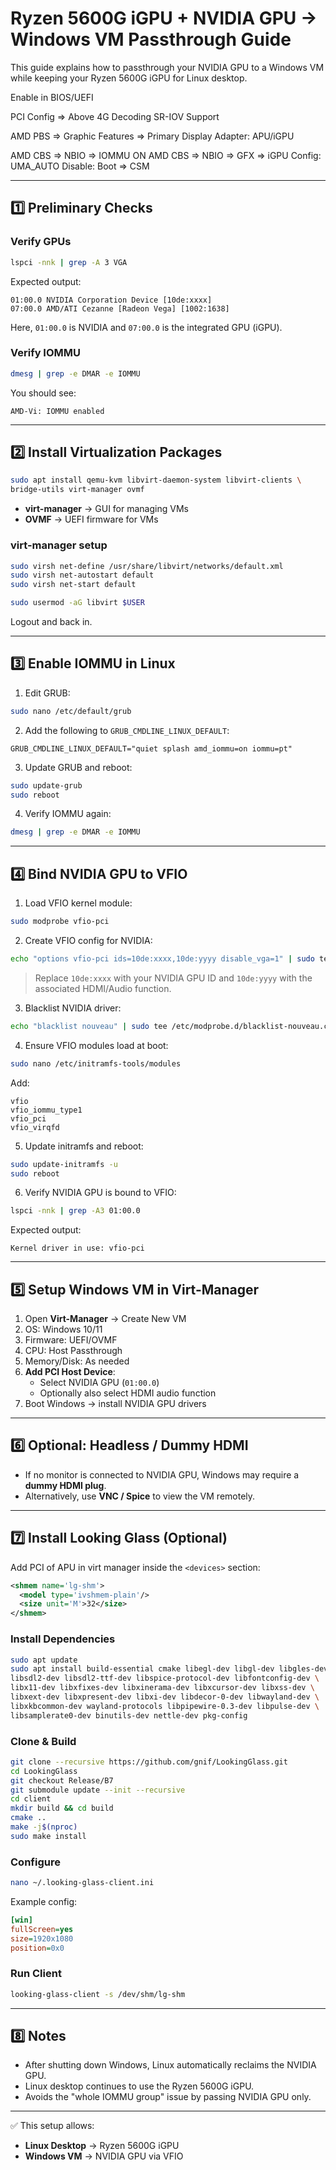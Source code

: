 
# Ryzen 5600G iGPU + NVIDIA GPU → Windows VM Passthrough Guide

This guide explains how to passthrough your NVIDIA GPU to a Windows VM while keeping your Ryzen 5600G iGPU for Linux desktop.


Enable in BIOS/UEFI

PCI Config => 
Above 4G Decoding
SR-IOV Support

AMD PBS => Graphic Features => Primary Display Adapter: APU/iGPU

AMD CBS => NBIO => IOMMU ON
AMD CBS => NBIO => GFX =>  iGPU Config: UMA_AUTO
Disable: Boot => CSM

---

## 1️⃣ Preliminary Checks

### Verify GPUs

```bash
lspci -nnk | grep -A 3 VGA
```

Expected output:

```
01:00.0 NVIDIA Corporation Device [10de:xxxx]
07:00.0 AMD/ATI Cezanne [Radeon Vega] [1002:1638]
```

Here, `01:00.0` is NVIDIA and `07:00.0` is the integrated GPU (iGPU).

### Verify IOMMU

```bash
dmesg | grep -e DMAR -e IOMMU
```

You should see:

```
AMD-Vi: IOMMU enabled
```

---

## 2️⃣ Install Virtualization Packages

```bash
sudo apt install qemu-kvm libvirt-daemon-system libvirt-clients \
bridge-utils virt-manager ovmf
```

* **virt-manager** → GUI for managing VMs
* **OVMF** → UEFI firmware for VMs

### virt-manager setup

```bash
sudo virsh net-define /usr/share/libvirt/networks/default.xml
sudo virsh net-autostart default
sudo virsh net-start default

sudo usermod -aG libvirt $USER
```

Logout and back in.

---

## 3️⃣ Enable IOMMU in Linux

1. Edit GRUB:

```bash
sudo nano /etc/default/grub
```

2. Add the following to `GRUB_CMDLINE_LINUX_DEFAULT`:

```text
GRUB_CMDLINE_LINUX_DEFAULT="quiet splash amd_iommu=on iommu=pt"
```

3. Update GRUB and reboot:

```bash
sudo update-grub
sudo reboot
```

4. Verify IOMMU again:

```bash
dmesg | grep -e DMAR -e IOMMU
```

---

## 4️⃣ Bind NVIDIA GPU to VFIO

1. Load VFIO kernel module:

```bash
sudo modprobe vfio-pci
```

2. Create VFIO config for NVIDIA:

```bash
echo "options vfio-pci ids=10de:xxxx,10de:yyyy disable_vga=1" | sudo tee /etc/modprobe.d/vfio-nvidia.conf
```

> Replace `10de:xxxx` with your NVIDIA GPU ID and `10de:yyyy` with the associated HDMI/Audio function.

3. Blacklist NVIDIA driver:

```bash
echo "blacklist nouveau" | sudo tee /etc/modprobe.d/blacklist-nouveau.conf
```

4. Ensure VFIO modules load at boot:

```bash
sudo nano /etc/initramfs-tools/modules
```

Add:

```
vfio
vfio_iommu_type1
vfio_pci
vfio_virqfd
```

5. Update initramfs and reboot:

```bash
sudo update-initramfs -u
sudo reboot
```

6. Verify NVIDIA GPU is bound to VFIO:

```bash
lspci -nnk | grep -A3 01:00.0
```

Expected output:

```
Kernel driver in use: vfio-pci
```

---

## 5️⃣ Setup Windows VM in Virt-Manager

1. Open **Virt-Manager** → Create New VM
2. OS: Windows 10/11
3. Firmware: UEFI/OVMF
4. CPU: Host Passthrough
5. Memory/Disk: As needed
6. **Add PCI Host Device**:
   * Select NVIDIA GPU (`01:00.0`)
   * Optionally also select HDMI audio function
7. Boot Windows → install NVIDIA GPU drivers

---

## 6️⃣ Optional: Headless / Dummy HDMI

* If no monitor is connected to NVIDIA GPU, Windows may require a **dummy HDMI plug**.
* Alternatively, use **VNC / Spice** to view the VM remotely.

---

## 7️⃣ Install Looking Glass (Optional)

Add PCI of APU in virt manager inside the `<devices>` section:

```xml
<shmem name='lg-shm'>
  <model type='ivshmem-plain'/>
  <size unit='M'>32</size>
</shmem>
```

### Install Dependencies

```bash
sudo apt update
sudo apt install build-essential cmake libegl-dev libgl-dev libgles-dev \
libsdl2-dev libsdl2-ttf-dev libspice-protocol-dev libfontconfig-dev \
libx11-dev libxfixes-dev libxinerama-dev libxcursor-dev libxss-dev \
libxext-dev libxpresent-dev libxi-dev libdecor-0-dev libwayland-dev \
libxkbcommon-dev wayland-protocols libpipewire-0.3-dev libpulse-dev \
libsamplerate0-dev binutils-dev nettle-dev pkg-config
```

### Clone & Build

```bash
git clone --recursive https://github.com/gnif/LookingGlass.git
cd LookingGlass
git checkout Release/B7
git submodule update --init --recursive
cd client
mkdir build && cd build
cmake ..
make -j$(nproc)
sudo make install
```

### Configure

```bash
nano ~/.looking-glass-client.ini
```

Example config:

```ini
[win]
fullScreen=yes
size=1920x1080
position=0x0
```

### Run Client

```bash
looking-glass-client -s /dev/shm/lg-shm
```

---

## 8️⃣ Notes

* After shutting down Windows, Linux automatically reclaims the NVIDIA GPU.
* Linux desktop continues to use the Ryzen 5600G iGPU.
* Avoids the "whole IOMMU group" issue by passing NVIDIA GPU only.

---

✅ This setup allows:

* **Linux Desktop** → Ryzen 5600G iGPU
* **Windows VM** → NVIDIA GPU via VFIO

